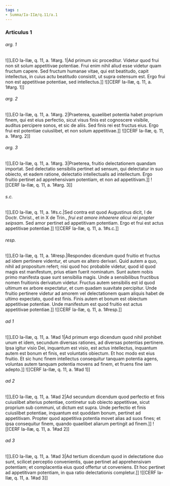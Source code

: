 ```yaml
---
tags : 
- Summa/Ia-IIæ/q.11/a.1
---
```


### Articulus 1

###### arg. 1
![[LEO Ia-IIæ, q. 11, a. 1#arg. 1|Ad primum sic proceditur. Videtur quod frui non sit solum appetitivae potentiae. Frui enim nihil aliud esse videtur quam fructum capere. Sed fructum humanae vitae, qui est beatitudo, capit intellectus, in cuius actu beatitudo consistit, ut supra ostensum est. Ergo frui non est appetitivae potentiae, sed intellectus.]]
![[CERF Ia-IIæ, q. 11, a. 1#arg. 1]]

###### arg. 2
![[LEO Ia-IIæ, q. 11, a. 1#arg. 2|Praeterea, quaelibet potentia habet proprium finem, qui est eius perfectio, sicut visus finis est cognoscere visibile, auditus percipere sonos, et sic de aliis. Sed finis rei est fructus eius. Ergo frui est potentiae cuiuslibet, et non solum appetitivae.]]
![[CERF Ia-IIæ, q. 11, a. 1#arg. 2]]

###### arg. 3
![[LEO Ia-IIæ, q. 11, a. 1#arg. 3|Praeterea, fruitio delectationem quandam importat. Sed delectatio sensibilis pertinet ad sensum, qui delectatur in suo obiecto, et eadem ratione, delectatio intellectualis ad intellectum. Ergo fruitio pertinet ad apprehensivam potentiam, et non ad appetitivam.]]
![[CERF Ia-IIæ, q. 11, a. 1#arg. 3]]

###### s.c.
![[LEO Ia-IIæ, q. 11, a. 1#s.c.|Sed contra est quod Augustinus dicit, I de Doctr. Christ., et in X de Trin., *frui est amore inhaerere alicui rei propter seipsam*. Sed amor pertinet ad appetitivam potentiam. Ergo et frui est actus appetitivae potentiae.]]
![[CERF Ia-IIæ, q. 11, a. 1#s.c.]]

###### resp.
![[LEO Ia-IIæ, q. 11, a. 1#resp.|Respondeo dicendum quod fruitio et fructus ad idem pertinere videntur, et unum ex altero derivari. Quid autem a quo, nihil ad propositum refert; nisi quod hoc probabile videtur, quod id quod magis est manifestum, prius etiam fuerit nominatum. Sunt autem nobis primo manifesta quae sunt sensibilia magis. Unde a sensibilibus fructibus nomen fruitionis derivatum videtur. Fructus autem sensibilis est id quod ultimum ex arbore expectatur, et cum quadam suavitate percipitur. Unde fruitio pertinere videtur ad amorem vel delectationem quam aliquis habet de ultimo expectato, quod est finis. Finis autem et bonum est obiectum appetitivae potentiae. Unde manifestum est quod fruitio est actus appetitivae potentiae.]]
![[CERF Ia-IIæ, q. 11, a. 1#resp.]]

###### ad 1
![[LEO Ia-IIæ, q. 11, a. 1#ad 1|Ad primum ergo dicendum quod nihil prohibet unum et idem, secundum diversas rationes, ad diversas potentias pertinere. Ipsa igitur visio Dei, inquantum est visio, est actus intellectus, inquantum autem est bonum et finis, est voluntatis obiectum. Et hoc modo est eius fruitio. Et sic hunc finem intellectus consequitur tanquam potentia agens, voluntas autem tanquam potentia movens ad finem, et fruens fine iam adepto.]]
![[CERF Ia-IIæ, q. 11, a. 1#ad 1]]

###### ad 2
![[LEO Ia-IIæ, q. 11, a. 1#ad 2|Ad secundum dicendum quod perfectio et finis cuiuslibet alterius potentiae, continetur sub obiecto appetitivae, sicut proprium sub communi, ut dictum est supra. Unde perfectio et finis cuiuslibet potentiae, inquantum est quoddam bonum, pertinet ad appetitivam. Propter quod appetitiva potentia movet alias ad suos fines; et ipsa consequitur finem, quando quaelibet aliarum pertingit ad finem.]]
![[CERF Ia-IIæ, q. 11, a. 1#ad 2]]

###### ad 3
![[LEO Ia-IIæ, q. 11, a. 1#ad 3|Ad tertium dicendum quod in delectatione duo sunt, scilicet perceptio convenientis, quae pertinet ad apprehensivam potentiam; et complacentia eius quod offertur ut conveniens. Et hoc pertinet ad appetitivam potentiam, in qua ratio delectationis completur.]]
![[CERF Ia-IIæ, q. 11, a. 1#ad 3]]

